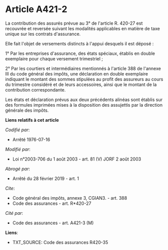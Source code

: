 # Article A421-2

La contribution des assurés prévue au 3° de l'article R. 420-27 est recouvrée et reversée suivant les modalités applicables
en matière de taxe unique sur les contrats d'assurance. 

Elle fait l'objet de versements distincts à l'appui desquels il est déposé : 

1° Par les entreprises d'assurance, des états spéciaux, établis en double exemplaire pour chaque versement trimestriel ; 

2° Par les courtiers et intermédiaires mentionnés à l'article 388 de l'annexe III du code général des impôts, une déclaration
en double exemplaire indiquant le montant des sommes stipulées au profit des assureurs au cours du trimestre considéré et de
leurs accessoires, ainsi que le montant de la contribution correspondante. 

Les états et déclaration prévus aux deux précédents alinéas sont établis sur des formules imprimées mises à la disposition
des assujettis par la direction générale des impôts.

**Liens relatifs à cet article**

_Codifié par_:

  - Arrêté 1976-07-16

_Modifié par_:

  - Loi n°2003-706 du 1 août 2003 - art. 81 (V) JORF 2 août 2003

_Abrogé par_:

  - Arrêté du 28 février 2019 - art. 1

_Cite_:

  - Code général des impôts, annexe 3, CGIAN3. - art. 388
  - Code des assurances - art. R*420-27

_Cité par_:

  - Code des assurances - art. A421-3 (M)

**Liens**:

  - TXT_SOURCE: Code des assurances R420-35
